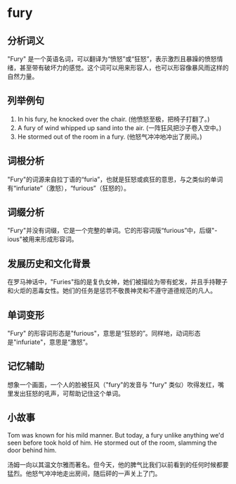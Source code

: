 # fury

## 分析词义

  

"Fury" 是一个英语名词，可以翻译为“愤怒”或“狂怒”，表示激烈且暴躁的愤怒情绪，甚至带有破坏力的感觉。这个词可以用来形容人，也可以形容像暴风雨这样的自然力量。

  

## 列举例句

  

1.  In his fury, he knocked over the chair. (他愤怒至极，把椅子打翻了。)
2.  A fury of wind whipped up sand into the air. (一阵狂风把沙子卷入空中。)
3.  He stormed out of the room in a fury. (他怒气冲冲地冲出了房间。)

  

## 词根分析

  

"Fury"的词源来自拉丁语的“furia”，也就是狂怒或疯狂的意思，与之类似的单词有“infuriate”（激怒），“furious”（狂怒的）。

  

## 词缀分析

  

"Fury"并没有词缀，它是一个完整的单词。它的形容词版“furious”中，后缀"-ious"被用来形成形容词。

  

## 发展历史和文化背景

  

在罗马神话中，"Furies"指的是复仇女神，她们被描绘为带有蛇发，并且手持鞭子和火炬的恶毒女性。她们的任务是惩罚不敬畏神灵和不遵守道德规范的凡人。

  

## 单词变形

  

"Fury" 的形容词形态是"furious"，意思是“狂怒的”。同样地，动词形态是"infuriate"，意思是“激怒”。

  

## 记忆辅助

  

想象一个画面，一个人的脸被狂风（"fury"的发音与 "fury" 类似）吹得发红，嘴里发出狂怒的吼声，可帮助记住这个单词。

  

## 小故事

  

Tom was known for his mild manner. But today, a fury unlike anything we'd seen before took hold of him. He stormed out of the room, slamming the door behind him.

  

汤姆一向以其温文尔雅而著名。但今天，他的脾气比我们以前看到的任何时候都要猛烈。他怒气冲冲地走出房间，随后砰的一声关上了门。
